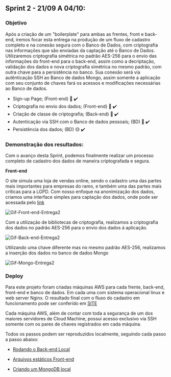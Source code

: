 ## Sprint 2 - 21/09 A 04/10:

### Objetivo
Após a criação de um "boilerplate" para ambas as frentes, front e back-end, iremos focar esta entrega na produção de um fluxo de cadastro completo e na conexão segura com o Banco de Dados, com criptografia nas informações que são enviadas da captação até o Banco de Dados. Utilizaremos criptografia simétrica no padrão AES-256 para o envio das informações do front-end para o back-end, assim como a decriptação, validação dos dados e nova criptografia simétrica no mesmo padrão, com outra chave para a persistência no banco. Sua conexão será via autênticação SSH ao Banco de dados Mongo, assim somente a aplicação com seu conjunto de chaves fará os acessos e modificações necessárias ao Banco de dados.

- Sign-up Page; (Front-end) :large_blue_circle: :heavy_check_mark:
- Criptografia no envio dos dados; (Front-end) :red_circle: :heavy_check_mark:
- Criação de classe de criptografia; (Back-end) :red_circle: :heavy_check_mark:
- Autenticação via SSH com o Banco de dados pessoais; (BD) :red_circle: :heavy_check_mark:
- Persistência dos dados; (BD) :yellow_circle: :heavy_check_mark:


### Demonstração dos resultados:

Com o avanço desta Sprint, podemos finalmente realizar um processo completo de cadastro dos dados de maneira criptografada e segura.


**Front-end**

O site simula uma loja de vendas online, sendo o cadastro uma das partes mais importantes para empresas do ramo, e também uma das partes mais críticas para a LGPD. Com nosso enfoque na anonimização dos dados, criamos uma interface simples para captação dos dados, onde pode ser acessada pelo [link](http://ec2-18-229-143-134.sa-east-1.compute.amazonaws.com/)


![Gif-Front-end-Entrega2](https://github.com/arthurbarbero/DB-LGPD/raw/master/images/front-end-entrega2.gif)


Com a utilização de bibliotecas de criptografia, realizamos a criptografia dos dados no padrão AES-256 para o envio dos dados á aplicação.

![Gif-Back-end-Entrega2](https://github.com/arthurbarbero/DB-LGPD/raw/master/images/back-end-entrega2.gif)

Utilizando uma chave diferente mas no mesmo padrão AES-256, realizamos a inserção dos dados no banco de dados Mongo

![Gif-Mongo-Entrega2](https://github.com/arthurbarbero/DB-LGPD/raw/master/images/Mongo%20-%20Entrega%202.gif)


### Deploy

Para este projeto foram criadas máquinas AWS para cada frente, back-end, front-end e banco de dados. Em cada uma com sistema operacional linux e web server Nginx. 
O resultado final com o fluxo do cadastro em funcionamento pode ser conferido em [SITE](http://ec2-18-229-143-134.sa-east-1.compute.amazonaws.com/)

Cada máquina AWS, além de contar com toda a segurança de um dos maiores servidores de Cloud Machine, possui acesso exclusivo via SSH somente com os pares de chaves registrados em cada máquina.


Todos os passos podem ser reproduzidos localmente, seguindo cada passo a passo abaixo:

- [Rodando o Back-end Local](https://github.com/arthurbarbero/DB-LGPD/tree/master/back-end)

- [Arquivos estáticos Front-end](https://github.com/arthurbarbero/DB-LGPD/tree/master/front-end)

- [Criando um MongoDB local](https://github.com/arthurbarbero/DB-LGPD/tree/master/db)

